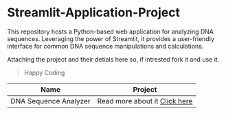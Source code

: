 # Streamlit-Application-Project
This repository hosts a Python-based web application for analyzing DNA sequences. Leveraging the power of Streamlit, it provides a user-friendly interface for common DNA sequence manipulations and calculations.

Attaching the project and their detials here so, if intrested fork it and use it. 
> Happy Coding 


| Name | Project |
| ------------- | ------------- |
| DNA Sequence Analyzer | Read more about it [Click here](https://github.com/parjun585/Streamlit-Application-Project/blob/main/DNA%20Sequence%20Analyzer/readme.md)|
